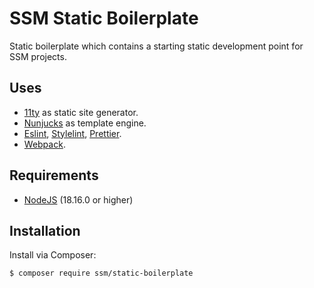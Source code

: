 # SSM Static Boilerplate

Static boilerplate which contains a starting static development point for SSM projects.

## Uses

- [11ty](https://www.11ty.dev/) as static site generator.
- [Nunjucks](https://mozilla.github.io/nunjucks/) as template engine.
- [Eslint](https://eslint.org/), [Stylelint](https://stylelint.io/), [Prettier](https://prettier.io/).
- [Webpack](https://webpack.js.org/).

## Requirements

- [NodeJS](https://nodejs.org/en/) (18.16.0 or higher)

## Installation

Install via Composer:

```bash
$ composer require ssm/static-boilerplate
```